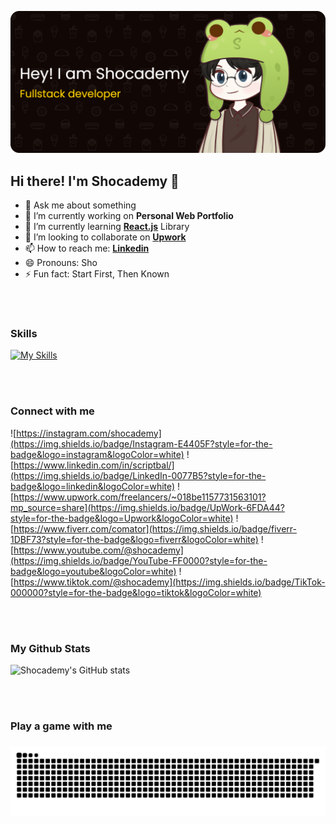 

![Shocademy](img/github-header-banner.png)

<!--
**shocademy/shocademy** is a ✨ _special_ ✨ repository because its `README.md` (this file) appears on your GitHub profile.

Here are some ideas to get you started:

- 🔭 I’m currently working on ...
- 🌱 I’m currently learning ...
- 👯 I’m looking to collaborate on ...
- 🤔 I’m looking for help with ...
- 💬 Ask me about ...
- 📫 How to reach me: ...
- 😄 Pronouns: ...
- ⚡ Fun fact: ...
-->

## Hi there!  **I'm Shocademy** 👋 

- 💬 Ask me about something
- 🔭 I’m currently working on **Personal Web Portfolio**
- 🌱 I’m currently learning [**React.js**](https://react.dev/) Library 
- 👯 I’m looking to collaborate on [**Upwork**](https://www.upwork.com/freelancers/~018be1157731563101?mp_source=share)
- 📫 How to reach me: [**Linkedin**](https://www.linkedin.com/in/scriptbal/)
- 😄 Pronouns: Sho
- ⚡ Fun fact: Start First, Then Known



<br>
<br>

### Skills
[![My Skills](https://skillicons.dev/icons?i=html,css,js,php,laravel,react,vue,redux,express,nodejs,mongo,postgres,figma,mysql,python&theme=light&perline=5)](https://skillicons.dev)


<br>
<br>

### Connect with me
![https://instagram.com/shocademy](https://img.shields.io/badge/Instagram-E4405F?style=for-the-badge&logo=instagram&logoColor=white) 
![https://www.linkedin.com/in/scriptbal/](https://img.shields.io/badge/LinkedIn-0077B5?style=for-the-badge&logo=linkedin&logoColor=white) 
![https://www.upwork.com/freelancers/~018be1157731563101?mp_source=share](https://img.shields.io/badge/UpWork-6FDA44?style=for-the-badge&logo=Upwork&logoColor=white) 
![https://www.fiverr.com/comator](https://img.shields.io/badge/fiverr-1DBF73?style=for-the-badge&logo=fiverr&logoColor=white) 
![https://www.youtube.com/@shocademy](https://img.shields.io/badge/YouTube-FF0000?style=for-the-badge&logo=youtube&logoColor=white) 
![https://www.tiktok.com/@shocademy](https://img.shields.io/badge/TikTok-000000?style=for-the-badge&logo=tiktok&logoColor=white) 

<br>
<br>


### My Github Stats

![Shocademy's GitHub stats](https://github-readme-stats.vercel.app/api?username=shocademy&show_icons=true&theme=merko)


<br>
<br>

### Play a game with me
<!-- 
<picture>
  <source media="(prefers-color-scheme: dark)" srcset="https://raw.githubusercontent.com/shocademy/shocademy/output/pacman-contribution-graph-dark.svg">
  <source media="(prefers-color-scheme: light)" srcset="https://raw.githubusercontent.com/shocademy/shocademy/output/pacman-contribution-graph.svg">
  <img alt="pacman contribution graph" src="https://raw.githubusercontent.com/shocademy/shocademy/output/pacman-contribution-graph.svg">
</picture>

-->

### 

<img src="https://raw.githubusercontent.com/shocademy/shocademy/output/snake.svg" alt="Snake animation" />

###






















<!-- ![char](/char.jpg) -->


<!-- 
<img src="https://img.shields.io/badge/HTML5-E34F26?style=for-the-badge&logo=html5&logoColor=white"/>
<img src="https://img.shields.io/badge/CSS3-1572B6?style=for-the-badge&logo=css3&logoColor=white"/>
<img src="https://img.shields.io/badge/JavaScript-323330?style=for-the-badge&logo=javascript&logoColor=F7DF1E"/>
<img src="https://img.shields.io/badge/PHP-777BB4?style=for-the-badge&logo=php&logoColor=white"/>
<img src="	https://img.shields.io/badge/Laravel-FF2D20?style=for-the-badge&logo=laravel&logoColor=white"/>
<img src="	https://img.shields.io/badge/React-20232A?style=for-the-badge&logo=react&logoColor=61DAFB"/>
<img src="https://img.shields.io/badge/Vue%20js-35495E?style=for-the-badge&logo=vuedotjs&logoColor=4FC08D"/>
<img src="https://img.shields.io/badge/Socket.io-010101?&style=for-the-badge&logo=Socket.io&logoColor=white"/>
<img src="	https://img.shields.io/badge/Redux-593D88?style=for-the-badge&logo=redux&logoColor=white"/>
<img src="https://img.shields.io/badge/Express%20js-000000?style=for-the-badge&logo=express&logoColor=white"/>
<img src="https://img.shields.io/badge/Node%20js-339933?style=for-the-badge&logo=nodedotjs&logoColor=white"/>
<img src="https://img.shields.io/badge/MongoDB-4EA94B?style=for-the-badge&logo=mongodb&logoColor=white"/>
<img src="https://img.shields.io/badge/PostgreSQL-316192?style=for-the-badge&logo=postgresql&logoColor=white"/>
<img src="https://img.shields.io/badge/Figma-F24E1E?style=for-the-badge&logo=figma&logoColor=white"/>
<img src="https://img.shields.io/badge/Framer-black?style=for-the-badge&logo=framer&logoColor=blue"/> -->

<!-- <img src=""/> -->


